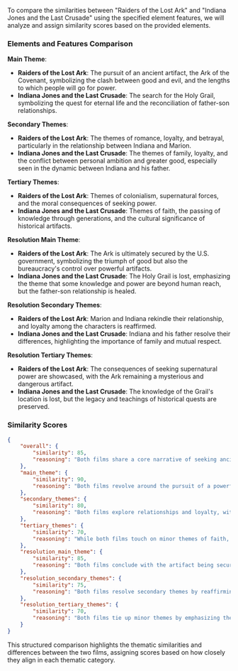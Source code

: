 To compare the similarities between "Raiders of the Lost Ark" and "Indiana Jones and the Last Crusade" using the specified element features, we will analyze and assign similarity scores based on the provided elements.

### Elements and Features Comparison

**Main Theme**:
- **Raiders of the Lost Ark**: The pursuit of an ancient artifact, the Ark of the Covenant, symbolizing the clash between good and evil, and the lengths to which people will go for power.
- **Indiana Jones and the Last Crusade**: The search for the Holy Grail, symbolizing the quest for eternal life and the reconciliation of father-son relationships.

**Secondary Themes**:
- **Raiders of the Lost Ark**: The themes of romance, loyalty, and betrayal, particularly in the relationship between Indiana and Marion.
- **Indiana Jones and the Last Crusade**: The themes of family, loyalty, and the conflict between personal ambition and greater good, especially seen in the dynamic between Indiana and his father.

**Tertiary Themes**:
- **Raiders of the Lost Ark**: Themes of colonialism, supernatural forces, and the moral consequences of seeking power.
- **Indiana Jones and the Last Crusade**: Themes of faith, the passing of knowledge through generations, and the cultural significance of historical artifacts.

**Resolution Main Theme**:
- **Raiders of the Lost Ark**: The Ark is ultimately secured by the U.S. government, symbolizing the triumph of good but also the bureaucracy's control over powerful artifacts.
- **Indiana Jones and the Last Crusade**: The Holy Grail is lost, emphasizing the theme that some knowledge and power are beyond human reach, but the father-son relationship is healed.

**Resolution Secondary Themes**:
- **Raiders of the Lost Ark**: Marion and Indiana rekindle their relationship, and loyalty among the characters is reaffirmed.
- **Indiana Jones and the Last Crusade**: Indiana and his father resolve their differences, highlighting the importance of family and mutual respect.

**Resolution Tertiary Themes**:
- **Raiders of the Lost Ark**: The consequences of seeking supernatural power are showcased, with the Ark remaining a mysterious and dangerous artifact.
- **Indiana Jones and the Last Crusade**: The knowledge of the Grail's location is lost, but the legacy and teachings of historical quests are preserved.

### Similarity Scores

```json
{
    "overall": {
        "similarity": 85,
        "reasoning": "Both films share a core narrative of seeking ancient artifacts with significant historical and supernatural importance, underpinned by themes of loyalty, family, and moral consequences."
    },
    "main_theme": {
        "similarity": 90,
        "reasoning": "Both films revolve around the pursuit of a powerful, mystical artifact that can alter the fate of mankind, highlighting the hero's journey and the battle between good and evil."
    },
    "secondary_themes": {
        "similarity": 80,
        "reasoning": "Both films explore relationships and loyalty, with 'Raiders' focusing on romance and 'Last Crusade' on family dynamics, particularly the father-son relationship."
    },
    "tertiary_themes": {
        "similarity": 70,
        "reasoning": "While both films touch on minor themes of faith, morality, and the consequences of seeking power, 'Last Crusade' delves deeper into generational knowledge and cultural significance."
    },
    "resolution_main_theme": {
        "similarity": 85,
        "reasoning": "Both films conclude with the artifact being secured or lost, emphasizing the limitations of human control over such powerful objects and the resolution of personal quests."
    },
    "resolution_secondary_themes": {
        "similarity": 75,
        "reasoning": "Both films resolve secondary themes by reaffirming relationships and loyalty, but 'Last Crusade' places more emphasis on family reconciliation."
    },
    "resolution_tertiary_themes": {
        "similarity": 70,
        "reasoning": "Both films tie up minor themes by emphasizing the dangers of seeking supernatural power and the preservation of historical knowledge, but 'Last Crusade' highlights the personal growth of the characters more."
    }
}
```

This structured comparison highlights the thematic similarities and differences between the two films, assigning scores based on how closely they align in each thematic category.